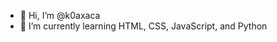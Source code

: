 - 👋 Hi, I’m @k0axaca
- 🌱 I’m currently learning HTML, CSS, JavaScript, and Python


<!---
k0axaca/k0axaca is a ✨ special ✨ repository because its `README.md` (this file) appears on your GitHub profile.
You can click the Preview link to take a look at your changes.
--->
